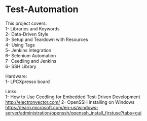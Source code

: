 # Test-Automation

This project covers:  
1- Libraries and Keywords  
2- Data-Driven Style  
3- Setup and Teardown with Resources  
4- Using Tags  
5- Jenkins Integration  
6- Selenium Automation  
7- Ceedling and Jenkins  
6- SSH Library         
 
Hardware:   
1- LPCXpresso board       



Links:      
1- How to Use Ceedling for
Embedded Test-Driven
Development   http://electronvector.com/
2- OpenSSH installing on Windows https://learn.microsoft.com/en-us/windows-server/administration/openssh/openssh_install_firstuse?tabs=gui  
